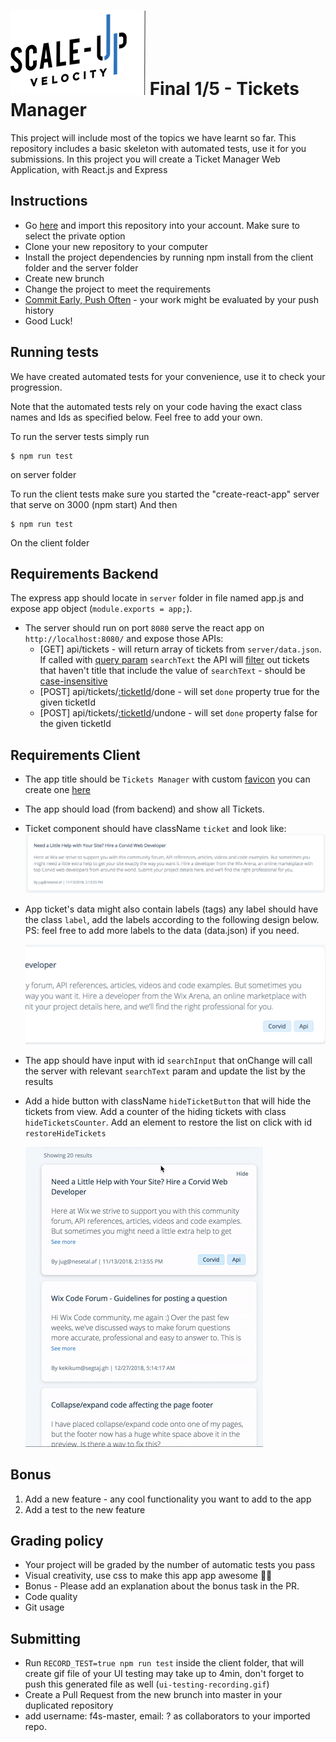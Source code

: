 # ![Scale-Up Velocity](./readme-files/logo-main.png)   Final 1/5 - Tickets Manager
This project will include most of the topics we have learnt so far.
This repository includes a basic skeleton with automated tests, use it for you submissions.
In this project you will create a Ticket Manager Web Application, with React.js and Express


## Instructions
 - Go [here](https://github.com/new/import) and import this repository into your account. Make sure to select the private option
 - Clone your new repository to your computer
 - Install the project dependencies by running npm install from the client folder and the server folder
 - Create new brunch
 - Change the project to meet the requirements
 - [Commit Early, Push Often](https://www.worklytics.co/commit-early-push-often/) - your work might be evaluated by your push history
 - Good Luck!



## Running tests
We have created automated tests for your convenience, use it to check your progression.

Note that the automated tests rely on your code having the exact class names and Ids as specified below.
Feel free to add your own.

To run the server tests simply run
```
$ npm run test
```
on server folder

To run the client tests make sure you started the "create-react-app" server that serve on 3000 (npm start)
And then
```
$ npm run test
```
On the client folder



## Requirements Backend
The express app should locate in `server` folder in file named app.js and expose app object (`module.exports = app;`).
- The server should run on port `8080` serve the react app on `http://localhost:8080/` and expose those APIs:
  - [GET] api/tickets - will return array of tickets from `server/data.json`. If called with [query param](https://en.wikipedia.org/wiki/Query_string) `searchText` the API will [filter](https://developer.mozilla.org/en-US/docs/Web/JavaScript/Reference/Global_Objects/Array/filter) out tickets that haven't title that include the value of `searchText` - should be [case-insensitive](https://en.wikipedia.org/wiki/Case_sensitivity)
  - [POST] api/tickets/[:ticketId](https://stackoverflow.com/a/20089634/10839175)/done - will set `done` property true for the given ticketId
  - [POST] api/tickets/[:ticketId](https://stackoverflow.com/a/20089634/10839175)/undone - will set `done` property false for the given ticketId

## Requirements Client
- The app title should be `Tickets Manager` with custom [favicon](https://en.wikipedia.org/wiki/Favicon) you can create one [here](https://favicon.io/)
- The app should load (from backend) and show all Tickets.
- Ticket component should have className `ticket` and look like:
  ![ticketcomponent](./readme-files/ticketcomponent.png)
- App ticket's data might also contain labels (tags) any label should have the class `label`, add the labels according to the following design below. PS: feel free to add more labels to the data (data.json) if you need.

  ![tags](./readme-files/tags.png)

- The app should have input with id `searchInput` that onChange will call the server with relevant `searchText` param and update the list by the results
- Add a hide button with className `hideTicketButton` that will hide the tickets from view. Add a counter of the hiding tickets with class `hideTicketsCounter`. Add an element to restore the list on click with id `restoreHideTickets`

  ![hide](./readme-files/hideit.gif)


## Bonus
1. Add a new feature - any cool functionality you want to add to the app
2. Add a test to the new feature



## Grading policy
* Your project will be graded by the number of automatic tests you pass
* Visual creativity, use css to make this app app awesome 💅🏿
* Bonus - Please add an explanation about the bonus task in the PR.
* Code quality <!-- variable names, comments, function names? -->
* Git usage <!-- commit messages -->



## Submitting
 - Run `RECORD_TEST=true npm run test` inside the client folder, that will create gif file of your UI testing may take up to 4min, don't forget to push this generated file as well (`ui-testing-recording.gif`)
 - Create a Pull Request from the new brunch into master in your duplicated repository
 - add username: f4s-master, email: ? as collaborators to your imported repo. 